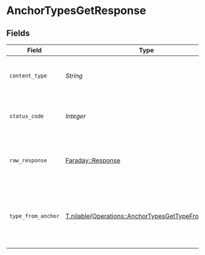 # AnchorTypesGetResponse


## Fields

| Field                                                                                                          | Type                                                                                                           | Required                                                                                                       | Description                                                                                                    |
| -------------------------------------------------------------------------------------------------------------- | -------------------------------------------------------------------------------------------------------------- | -------------------------------------------------------------------------------------------------------------- | -------------------------------------------------------------------------------------------------------------- |
| `content_type`                                                                                                 | *String*                                                                                                       | :heavy_check_mark:                                                                                             | HTTP response content type for this operation                                                                  |
| `status_code`                                                                                                  | *Integer*                                                                                                      | :heavy_check_mark:                                                                                             | HTTP response status code for this operation                                                                   |
| `raw_response`                                                                                                 | [Faraday::Response](https://www.rubydoc.info/gems/faraday/Faraday/Response)                                    | :heavy_minus_sign:                                                                                             | Raw HTTP response; suitable for custom response parsing                                                        |
| `type_from_anchor`                                                                                             | [T.nilable(Operations::AnchorTypesGetTypeFromAnchor)](../../models/operations/anchortypesgettypefromanchor.md) | :heavy_minus_sign:                                                                                             | A successful response that contains the simpleObject sent in the request body                                  |